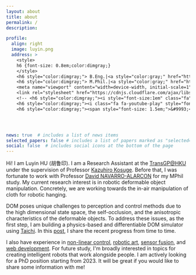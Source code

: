 ```yaml
---
layout: about
title: about
permalink: /
description:

profile:
  align: right
  image: luyin.png
  address: >
    <style>
    h6 {font-size: 0.8em;color:dimgray;}
    </style>
    <h6 style="color:dimgray;"> B.Eng.|<a style="color:gray;" href="https://www.polyu.edu.hk/en/">PolyU</a></h6>
    <h6 style="color:dimgray;"> M.Phil.|<a style="color:gray;" href="https://www.polyu.edu.hk/en/">PolyU</a></h6>
    <meta name="viewport" content="width=device-width, initial-scale=1">
    <link rel="stylesheet" href="https://cdnjs.cloudflare.com/ajax/libs/font-awesome/4.7.0/css/font-awesome.min.css">
    <!-- <h6 style="color:dimgray;"><i style="font-size:1em" class="fa">&#xf1d7;</i> yizhijinlier7</h6> -->
    <h6 style="color:dimgray;"><i class="fa fa-youtube-play" style="font-size:1.5em;color:red"></i> <a style="color:gray;" href="https://www.youtube.com/channel/UCc0V77805epZChBeOx_vGeg">Youtube Channel</a></h6>
    <h6 style="color:dimgray;"><span style="font-size: 1.5em;">&#9993;</span>  19044457r@connect.polyu.hk</h6>




news: true  # includes a list of news items
selected_papers: false # includes a list of papers marked as "selected={true}"
social: false  # includes social icons at the bottom of the page
---
```

<span>
Hi! I am Luyin HU (胡鲁印). I am a Research Assistant at the <a href="https://www.transgp.hk/">TransGP@HKU</a> under the supervision of Professor <a href="https://www.eee.hku.hk/people/kazuhiro-kosuge/">Kazuhiro Kosuge</a>. Before that, I was fortunate to work with Professor <a href="https://www.polyu.edu.hk/en/me/people/academic-teaching-staff/david-navarro-alarcon-dr/">David NAVARRO-ALARCON</a> for my MPhil study.



<span>
My current research interest is in robotic deformable object manipulation. Concretely, we are working towards the in-air manipulation of cloth for robotic hanging.

DOM poses unique challenges to perception and control methods due to the high dimensional state space, the self-occlusion, and the anisotropic characteristics of the deformable objects. To address these issues, as the first step, I am building a physics-based and differentiable DOM simulator using <a href="https://www.taichi-lang.org/">Taichi</a>. In this <a href="https://jinlibot7.github.io/projects/cloth/">post</a>, I share the recent progress from time to time.

<span>
I also have experience in <a href="https://601318ff-63df-413d-983a-b8c13c4c1e60.filesusr.com/ugd/49b3f5_17bf17383fe94c7ea5c6b59d4d84ff64.pdf">non-linear control</a>, <a href="https://jinlibot7.github.io/projects/Pain_With_Sun/">robotic art</a>,  <a href="https://jinlibot7.github.io/projects/Camera_System/">sensor fusion</a>, and <a href="https://jinlibot7.github.io/polyuOnlinePlatform/">web development</a>. For future study, I'm broadly interested in topics for creating intelligent robots that work alongside people.
</span>

<span>
I am actively looking for a PhD position starting from 2023. It will be great if you would like to share some information with me!
</span>


